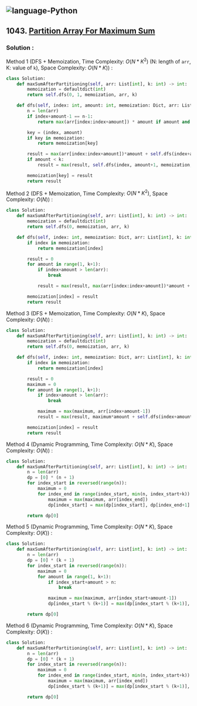![language-Python](https://img.shields.io/badge/Python-ffd43b?style=for-the-badge&logo=PYTHON)
---

## 1043. [Partition Array For Maximum Sum](https://leetcode.com/problems/partition-array-for-maximum-sum)

### Solution :

Method 1 (DFS + Memoization, Time Complexity: $O(N*K^2)$ (N: length of `arr`, K: value of `k`), Space Complexity: $O(N*K)$) :
```python
class Solution:
    def maxSumAfterPartitioning(self, arr: List[int], k: int) -> int:
        memoization = defaultdict(int)
        return self.dfs(0, 1, memoization, arr, k)

    def dfs(self, index: int, amount: int, memoization: Dict, arr: List[int], k: int) -> int:
        n = len(arr)
        if index+amount-1 == n-1:
            return max(arr[index:index+amount]) * amount if amount and index < n else 0

        key = (index, amount)
        if key in memoization:
            return memoization[key]

        result = max(arr[index:index+amount])*amount + self.dfs(index+amount, 1, memoization, arr, k)
        if amount < k:
            result = max(result, self.dfs(index, amount+1, memoization, arr, k))

        memoization[key] = result
        return result
```

Method 2 (DFS + Memoization, Time Complexity: $O(N*K^2)$, Space Complexity: $O(N)$) :
```python
class Solution:
    def maxSumAfterPartitioning(self, arr: List[int], k: int) -> int:
        memoization = defaultdict(int)
        return self.dfs(0, memoization, arr, k)

    def dfs(self, index: int, memoization: Dict, arr: List[int], k: int) -> int:
        if index in memoization:
            return memoization[index]

        result = 0
        for amount in range(1, k+1):
            if index+amount > len(arr):
                break

            result = max(result, max(arr[index:index+amount])*amount + self.dfs(index+amount, memoization, arr, k))

        memoization[index] = result
        return result
```

Method 3 (DFS + Memoization, Time Complexity: $O(N*K)$, Space Complexity: $O(N)$) :
```python
class Solution:
    def maxSumAfterPartitioning(self, arr: List[int], k: int) -> int:
        memoization = defaultdict(int)
        return self.dfs(0, memoization, arr, k)

    def dfs(self, index: int, memoization: Dict, arr: List[int], k: int) -> int:
        if index in memoization:
            return memoization[index]

        result = 0
        maximum = 0
        for amount in range(1, k+1):
            if index+amount > len(arr):
                break

            maximum = max(maximum, arr[index+amount-1])
            result = max(result, maximum*amount + self.dfs(index+amount, memoization, arr, k))

        memoization[index] = result
        return result
```

Method 4 (Dynamic Programming, Time Complexity: $O(N*K)$, Space Complexity: $O(N)$) :
```python
class Solution:
    def maxSumAfterPartitioning(self, arr: List[int], k: int) -> int:
        n = len(arr)
        dp = [0] * (n + 1)
        for index_start in reversed(range(n)):
            maximum = 0
            for index_end in range(index_start, min(n, index_start+k)):
                maximum = max(maximum, arr[index_end])
                dp[index_start] = max(dp[index_start], dp[index_end+1] + maximum * (index_end-index_start+1))

        return dp[0]
```

Method 5 (Dynamic Programming, Time Complexity: $O(N*K)$, Space Complexity: $O(K)$) :
```python
class Solution:
    def maxSumAfterPartitioning(self, arr: List[int], k: int) -> int:
        n = len(arr)
        dp = [0] * (k + 1)
        for index_start in reversed(range(n)):
            maximum = 0
            for amount in range(1, k+1):
                if index_start+amount > n:
                    break

                maximum = max(maximum, arr[index_start+amount-1])
                dp[index_start % (k+1)] = max(dp[index_start % (k+1)], dp[(index_start+amount) % (k+1)] + maximum * amount)

        return dp[0]
```

Method 6 (Dynamic Programming, Time Complexity: $O(N*K)$, Space Complexity: $O(K)$) :
```python
class Solution:
    def maxSumAfterPartitioning(self, arr: List[int], k: int) -> int:
        n = len(arr)
        dp = [0] * (k + 1)
        for index_start in reversed(range(n)):
            maximum = 0
            for index_end in range(index_start, min(n, index_start+k)):
                maximum = max(maximum, arr[index_end])
                dp[index_start % (k+1)] = max(dp[index_start % (k+1)], dp[(index_end+1) % (k+1)] + maximum * (index_end-index_start+1))

        return dp[0]
```
